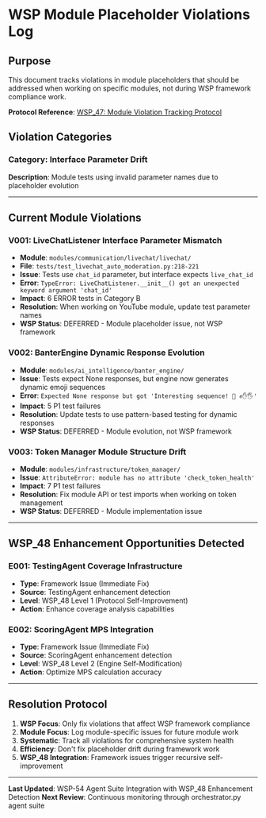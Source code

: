 # WSP Module Placeholder Violations Log

## Purpose
This document tracks violations in module placeholders that should be addressed when working on specific modules, not during WSP framework compliance work.

**Protocol Reference**: [WSP_47: Module Violation Tracking Protocol](WSP_47_Module_Violation_Tracking_Protocol.md)

## Violation Categories

### **Category: Interface Parameter Drift**
**Description**: Module tests using invalid parameter names due to placeholder evolution

---

## **Current Module Violations**

### **V001: LiveChatListener Interface Parameter Mismatch**
- **Module**: `modules/communication/livechat/livechat/`
- **File**: `tests/test_livechat_auto_moderation.py:218-221`
- **Issue**: Tests use `chat_id` parameter, but interface expects `live_chat_id`
- **Error**: `TypeError: LiveChatListener.__init__() got an unexpected keyword argument 'chat_id'`
- **Impact**: 6 ERROR tests in Category B
- **Resolution**: When working on YouTube module, update test parameter names
- **WSP Status**: DEFERRED - Module placeholder issue, not WSP framework

### **V002: BanterEngine Dynamic Response Evolution**
- **Module**: `modules/ai_intelligence/banter_engine/`
- **Issue**: Tests expect None responses, but engine now generates dynamic emoji sequences
- **Error**: `Expected None response but got 'Interesting sequence! 🤔 ✊✋🖐️'`
- **Impact**: 5 P1 test failures
- **Resolution**: Update tests to use pattern-based testing for dynamic responses
- **WSP Status**: DEFERRED - Module evolution, not WSP framework

### **V003: Token Manager Module Structure Drift**
- **Module**: `modules/infrastructure/token_manager/`
- **Issue**: `AttributeError: module has no attribute 'check_token_health'`
- **Impact**: 7 P1 test failures
- **Resolution**: Fix module API or test imports when working on token management
- **WSP Status**: DEFERRED - Module implementation issue

---

## **WSP_48 Enhancement Opportunities Detected**

### **E001: TestingAgent Coverage Infrastructure**
- **Type**: Framework Issue (Immediate Fix)
- **Source**: TestingAgent enhancement detection
- **Level**: WSP_48 Level 1 (Protocol Self-Improvement)
- **Action**: Enhance coverage analysis capabilities

### **E002: ScoringAgent MPS Integration** 
- **Type**: Framework Issue (Immediate Fix)
- **Source**: ScoringAgent enhancement detection
- **Level**: WSP_48 Level 2 (Engine Self-Modification)
- **Action**: Optimize MPS calculation accuracy

---

## **Resolution Protocol**
1. **WSP Focus**: Only fix violations that affect WSP framework compliance
2. **Module Focus**: Log module-specific issues for future module work
3. **Systematic**: Track all violations for comprehensive system health
4. **Efficiency**: Don't fix placeholder drift during framework work
5. **WSP_48 Integration**: Framework issues trigger recursive self-improvement

---

**Last Updated**: WSP-54 Agent Suite Integration with WSP_48 Enhancement Detection
**Next Review**: Continuous monitoring through orchestrator.py agent suite 